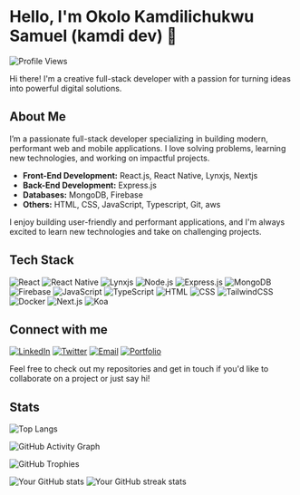 # Hello, I'm Okolo Kamdilichukwu Samuel (kamdi dev) 👋

![Profile Views](https://komarev.com/ghpvc/?username=boi-network12&label=PROFILE+VIEWS&style=for-the-badge&color=blueviolet)

Hi there! I'm a creative full-stack developer with a passion for turning ideas into powerful digital solutions.


## About Me

I’m a passionate full-stack developer specializing in building modern, performant web and mobile applications. I love solving problems, learning new technologies, and working on impactful projects.

- **Front-End Development:** React.js, React Native, Lynxjs, Nextjs
- **Back-End Development:** Express.js
- **Databases:** MongoDB, Firebase
- **Others:** HTML, CSS, JavaScript, Typescript, Git, aws 

I enjoy building user-friendly and performant applications, and I'm always excited to learn new technologies and take on challenging projects.

## Tech Stack

![React](https://img.shields.io/badge/-React-black?logo=react&style=for-the-badge)
![React Native](https://img.shields.io/badge/-React%20Native-black?logo=react&style=for-the-badge)
![Lynxjs](https://img.shields.io/badge/-Lynx.js-black?style=for-the-badge)
![Node.js](https://img.shields.io/badge/-Node.js-black?logo=node.js&style=for-the-badge)
![Express.js](https://img.shields.io/badge/-Express-black?logo=express&style=for-the-badge)
![MongoDB](https://img.shields.io/badge/-MongoDB-black?logo=mongodb&style=for-the-badge)
![Firebase](https://img.shields.io/badge/-Firebase-black?logo=firebase&style=for-the-badge)
![JavaScript](https://img.shields.io/badge/-JavaScript-black?logo=javascript&style=for-the-badge)
![TypeScript](https://img.shields.io/badge/-TypeScript-black?logo=typescript&style=for-the-badge)
![HTML](https://img.shields.io/badge/-HTML5-black?logo=html5&style=for-the-badge)
![CSS](https://img.shields.io/badge/-CSS3-black?logo=css3&style=for-the-badge)
![TailwindCSS](https://img.shields.io/badge/-TailwindCSS-black?logo=tailwind-css&style=for-the-badge)
![Docker](https://img.shields.io/badge/-Docker-black?logo=docker&style=for-the-badge)
![Next.js](https://img.shields.io/badge/-Next.js-black?logo=next.js&style=for-the-badge)
![Koa](https://img.shields.io/badge/-Koa-black?logo=koa&style=for-the-badge)


## Connect with me

[![LinkedIn](https://img.shields.io/badge/LinkedIn-blue?logo=linkedin&style=for-the-badge)](https://www.linkedin.com/in/kamdilichukwu-okolo-084037284)
[![Twitter](https://img.shields.io/badge/Twitter-black?logo=twitter&style=for-the-badge)]([https://x.com/kamdi_dev](https://x.com/kamdi_mdev))
[![Email](https://img.shields.io/badge/Email-red?logo=gmail&style=for-the-badge)](mailto:kamdilichukwu2020@gmail.com)
[![Portfolio](https://img.shields.io/badge/Portfolio-black?logo=vercel&style=for-the-badge)](https://kamdidev.vercel.app)


Feel free to check out my repositories and get in touch if you'd like to collaborate on a project or just say hi!

## Stats


![Top Langs](https://github-readme-stats.vercel.app/api/top-langs/?username=boi-network12&layout=compact&theme=radical)

![GitHub Activity Graph](https://github-readme-activity-graph.vercel.app/graph?username=boi-network12&theme=radical)

![GitHub Trophies](https://github-profile-trophy.vercel.app/?username=boi-network12&theme=radical)

![Your GitHub stats](https://github-readme-stats.vercel.app/api?username=boi-network12&show_icons=true&theme=radical) ![Your GitHub streak stats](https://github-readme-streak-stats.herokuapp.com/?user=boi-network12&theme=radical)

<!-- Optional: Add a GitHub streak stats -->

